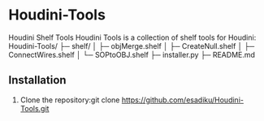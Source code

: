 # Houdini-Tools
Houdini Shelf Tools
Houdini Tools is a collection of shelf tools for Houdini:
Houdini-Tools/
├─ shelf/
│   ├─ objMerge.shelf
│   ├─ CreateNull.shelf
│   ├─ ConnectWires.shelf
│   └─ SOPtoOBJ.shelf
├─ installer.py
├─ README.md

## Installation

1. Clone the repository:git clone https://github.com/esadiku/Houdini-Tools.git
